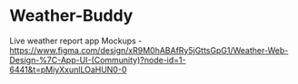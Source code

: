 # Weather-Buddy
Live weather report app
Mockups - https://www.figma.com/design/xR9M0hABAfRy5jGttsGpG1/Weather-Web-Design-%7C-App-UI-(Community)?node-id=1-6441&t=pMiyXxunlLOaHUN0-0

